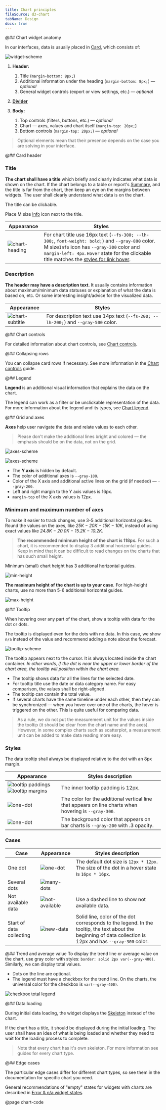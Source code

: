 ```yaml
---
title: Chart principles
fileSource: d3-chart
tabName: Design
docs: true
---
```


@## Chart widget anatomy

In our interfaces, data is usually placed in [Card](/components/card/), which consists of:

![widget-scheme](static/widget-paddings.png)

1. **Header:**

   1. Title (`margin-bottom: 8px;`)
   2. Additional information under the heading (`margin-bottom: 8px;`) — _optional_
   3. General widget controls (export or view settings, etc.) — _optional_

2. **[Divider](/components/divider/)**

3. **Body:**

   1. Top controls (filters, buttons, etc.) — _optional_
   2. Chart — axes, values and chart itself (`margin-top: 20px;`)
   3. Bottom controls (`margin-top: 20px;`) — _optional_

> Optional elements mean that their presence depends on the case you are solving in your interface.

@## Card header

### Title

**The chart shall have a title** which briefly and clearly indicates what data is shown on the chart. If the chart belongs to a table or report's [Summary](/patterns/summary/), and the title is far from the chart, then keep an eye on the margins between widgets. The user shall clearly understand what data is on the chart.

The title can be clickable.

Place M size [Info](/style/icon/) icon next to the title.

| Appearance                           | Styles                                                                                                                                                                                                                                                             |
| ------------------------------------ | ------------------------------------------------------------------------------------------------------------------------------------------------------------------------------------------------------------------------------------------------------------------ |
| ![chart-heading](static/heading.png) | For chart title use 16px text (`--fs-300; --lh-300;`, `font-weight: bold;`) and `--gray-800` color. M size`Info` icon has `--gray-300` color and `margin-left: 4px`. `Hover` state for the clickable title matches the [styles for link hover](/components/link/). |

### Description

**The header may have a description text.** It usually contains information about maximum/minimum data statuses or explanation of what the data is based on, etc. Or some interesting insight/advice for the visualized data.

| Appearance                             | Styles                                                                             |
| -------------------------------------- | ---------------------------------------------------------------------------------- |
| ![chart-subtitle](static/subtitle.png) | For description text use 14px text (`--fs-200; --lh-200;`) and `--gray-500` color. |

@## Chart controls

For detailed information about chart controls, see [Chart controls](/data-display/chart-controls/).

@## Collapsing rows

You can collapse card rows if necessary. See more information in the [Chart controls](/data-display/chart-controls/#adbaac) guide.

@## Legend

**Legend** is an additional visual information that explains the data on the chart.

The legend can work as a filter or be unclickable representation of the data. For more information about the legend and its types, see [Chart legend](/data-display/chart-legend/).

@## Grid and axes

**Axes** help user navigate the data and relate values to each other.

> Please don't make the additional lines bright and colored — the emphasis should be on the data, not on the grid.

![axes-scheme](static/axes-scheme.png)

![axes-scheme](static/axes-scheme2.png)

- The **Y axis** is hidden by default.
- The color of additional axes is `--gray-100`.
- Color of the X axis and additional active lines on the grid (if needed) — `--gray-200`.
- Left and right margin to the Y axis values is 16px.
- `margin-top` of the X axis values is 12px.

### Minimum and maximum number of axes

To make it easier to track changes, use 3-5 additional horizontal guides. Round the values on the axes, like _25K − 20K − 15K − 10K_, instead of using exact values like _24.8K − 20.0K − 15.2K − 10.2K_.

> **The recommended minimum height of the chart is 118px.** For such a chart, it is recommended to display 3 additional horizontal guides. Keep in mind that it can be difficult to read changes on the charts that has such small height.

Minimum (small) chart height has 3 additional horizontal guides.

![min-height](static/min-height.png)

**The maximum height of the chart is up to your case.** For high-height charts, use no more than 5-6 additional horizontal guides.

![max-height](static/max-height.png)

@## Tooltip

When hovering over any part of the chart, show a tooltip with data for the dot or dots.

The tooltip is displayed even for the dots with no data. In this case, we show `n/a` instead of the value and recommend adding a note about the forecast.

![tooltip-scheme](static/tooltip-scheme.png)

The tooltip appears next to the cursor. It is always located inside the chart container. _In other words, if the dot is near the upper or lower border of the chart area, the tooltip will position within the chart area._

- The tooltip shows data for all the lines for the selected date.
- For tooltip title use the date or data category name. For easy comparison, the values shall be right-aligned.
- The tooltip can contain the total value.
- If several charts have the same timeline under each other, then they can be synchronized — when you hover over one of the charts, the hover is triggered on the other. This is quite useful for comparing data.

> As a rule, we do not put the measurement unit for the values inside the tooltip (it should be clear from the chart name and the axes). However, in some complex charts such as scatterplot, a measurement unit can be added to make data reading more easy.

### Styles

The data tooltip shall always be displayed relative to the dot with an 8px margin.

| Appearance                                                                                      | Styles description                                                                                    |
| ----------------------------------------------------------------------------------------------- | ----------------------------------------------------------------------------------------------------- |
| ![tooltip paddings](static/tooltip-paddings.png) ![tooltip margins](static/tooltip-margins.png) | The inner tooltip padding is 12px.                                                                    |
| ![one-dot](static/tooltip-1.png)                                                                | The color for the additional vertical line that appears on line charts when hovering is `--gray-300`. |
| ![one-dot](static/tooltip-3.png)                                                                | The background color that appears on bar charts is `--gray-200` with .3 opacity.                      |

### Cases

| Case                     | Appearance                               | Styles description                                                                                                                                          |
| ------------------------ | ---------------------------------------- | ----------------------------------------------------------------------------------------------------------------------------------------------------------- |
| One dot                  | ![one-dot](static/tooltip-1.png)         | The default dot size is `12px * 12px`. The size of the dot in a hover state is `16px * 16px`.                                                               |
| Several dots             | ![many-dots](static/tooltip-2.png)       |
| Not available data       | ![not-available](static/partially.png)   | Use a dashed line to show not available data.                                                                                                               |
| Start of data collecting | ![new-data](static/new-data-tooltip.png) | Solid line, color of the dot corresponds to the legend. In the tooltip, the text about the beginning of data collection is 12px and has `--gray-300` color. |

@## Trend and average value
To display the trend line or average value on the chart, use gray color with styles: `border: solid 2px var(--gray-400)`. Similarly, we can display total values.

- Dots on the line are optional.
- The legend must have a checkbox for the trend line. On the charts, the universal color for the checkbox is `var(--gray-400)`.

![checkbox total legend](static/trend.png)

@## Data loading

During initial data loading, the widget displays the [Skeleton](/components/skeleton/) instead of the chart.

If the chart has a title, it should be displayed during the initial loading. The user shall have an idea of what is being loaded and whether they need to wait for the loading process to complete.

> Note that every chart has it's own skeleton. For more information see guides for every chart type.

@## Edge cases

The particular edge cases differ for different chart types, so see them in the documentation for specific chart you need.

General recommendations of "empty" states for widgets with charts are described in [Error & n/a widget states](/components/widget-empty/).

@page chart-code
